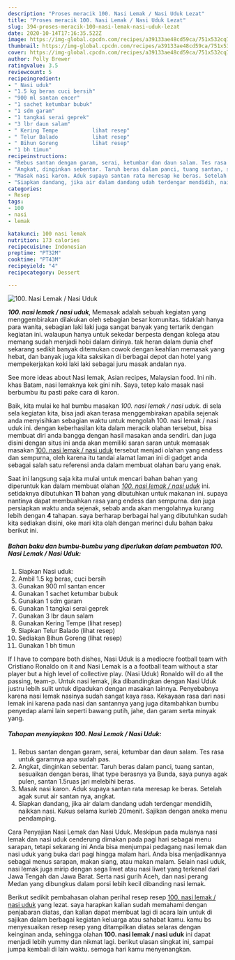 ```yaml
---
description: "Proses meracik 100. Nasi Lemak / Nasi Uduk Lezat"
title: "Proses meracik 100. Nasi Lemak / Nasi Uduk Lezat"
slug: 394-proses-meracik-100-nasi-lemak-nasi-uduk-lezat
date: 2020-10-14T17:16:35.522Z
image: https://img-global.cpcdn.com/recipes/a39133ae48cd59ca/751x532cq70/100-nasi-lemak-nasi-uduk-foto-resep-utama.jpg
thumbnail: https://img-global.cpcdn.com/recipes/a39133ae48cd59ca/751x532cq70/100-nasi-lemak-nasi-uduk-foto-resep-utama.jpg
cover: https://img-global.cpcdn.com/recipes/a39133ae48cd59ca/751x532cq70/100-nasi-lemak-nasi-uduk-foto-resep-utama.jpg
author: Polly Brewer
ratingvalue: 3.5
reviewcount: 5
recipeingredient:
- " Nasi uduk"
- "1.5 kg beras cuci bersih"
- "900 ml santan encer"
- "1 sachet ketumbar bubuk"
- "1 sdm garam"
- "1 tangkai serai geprek"
- "3 lbr daun salam"
- " Kering Tempe           lihat resep"
- " Telur Balado           lihat resep"
- " Bihun Goreng           lihat resep"
- "1 bh timun"
recipeinstructions:
- "Rebus santan dengan garam, serai, ketumbar dan daun salam. Tes rasa untuk garamnya apa sudah pas."
- "Angkat, dinginkan sebentar. Taruh beras dalam panci, tuang santan, sesuaikan dengan beras, lihat type berasnya ya Bunda, saya punya agak pulen, santan 1.5ruas jari melebihi beras."
- "Masak nasi karon. Aduk supaya santan rata meresap ke beras. Setelah agak surut air santan nya, angkat."
- "Siapkan dandang, jika air dalam dandang udah terdengar mendidih, naikkan nasi. Kukus selama kurleb 20menit. Sajikan dengan aneka menu pendamping."
categories:
- Resep
tags:
- 100
- nasi
- lemak

katakunci: 100 nasi lemak 
nutrition: 173 calories
recipecuisine: Indonesian
preptime: "PT32M"
cooktime: "PT43M"
recipeyield: "4"
recipecategory: Dessert

---
```



![100. Nasi Lemak / Nasi Uduk](https://img-global.cpcdn.com/recipes/a39133ae48cd59ca/751x532cq70/100-nasi-lemak-nasi-uduk-foto-resep-utama.jpg)

<b><i>100. nasi lemak / nasi uduk</i></b>, Memasak adalah sebuah kegiatan yang menggembirakan dilakukan oleh sebagian besar komunitas. tidaklah hanya para wanita, sebagian laki laki juga sangat banyak yang tertarik dengan kegiatan ini. walaupun hanya untuk sekedar berpesta dengan kolega atau memang sudah menjadi hobi dalam dirinya. tak heran dalam dunia chef sekarang sedikit banyak ditemukan cowok dengan keahlian memasak yang hebat, dan banyak juga kita saksikan di berbagai depot dan hotel yang mempekerjakan koki laki laki sebagai juru masak andalan nya.

See more ideas about Nasi lemak, Asian recipes, Malaysian food. Ini nih. khas Batam, nasi lemaknya kek gini nih. Saya, tetep kalo masak nasi berbumbu itu pasti pake cara di karon.

Baik, kita mulai ke hal bumbu masakan <i>100. nasi lemak / nasi uduk</i>. di sela sela kegiatan kita, bisa jadi akan terasa menggembirakan apabila sejenak anda menyisihkan sebagian waktu untuk mengolah 100. nasi lemak / nasi uduk ini. dengan keberhasilan kita dalam meracik olahan tersebut, bisa membuat diri anda bangga dengan hasil masakan anda sendiri. dan juga disini dengan situs ini anda akan memiliki saran saran untuk memasak masakan <u>100. nasi lemak / nasi uduk</u> tersebut menjadi olahan yang endess dan sempurna, oleh karena itu tandai alamat laman ini di gadget anda sebagai salah satu referensi anda dalam membuat olahan baru yang enak.


Saat ini langsung saja kita mulai untuk mencari bahan bahan yang diperuntuk kan dalam membuat olahan <u><i>100. nasi lemak / nasi uduk</i></u> ini. setidaknya dibutuhkan <b>11</b> bahan yang dibutuhkan untuk makanan ini. supaya nantinya dapat membuahkan rasa yang endess dan sempurna. dan juga persiapkan waktu anda sejenak, sebab anda akan mengolahnya kurang lebih dengan <b>4</b> tahapan. saya berharap berbagai hal yang dibutuhkan sudah kita sediakan disini, oke mari kita olah dengan merinci dulu bahan baku berikut ini.

<!--inarticleads1-->

##### Bahan baku dan bumbu-bumbu yang diperlukan dalam pembuatan 100. Nasi Lemak / Nasi Uduk:

1. Siapkan  Nasi uduk:
1. Ambil 1.5 kg beras, cuci bersih
1. Gunakan 900 ml santan encer
1. Gunakan 1 sachet ketumbar bubuk
1. Gunakan 1 sdm garam
1. Gunakan 1 tangkai serai geprek
1. Gunakan 3 lbr daun salam
1. Gunakan  Kering Tempe           (lihat resep)
1. Siapkan  Telur Balado           (lihat resep)
1. Sediakan  Bihun Goreng           (lihat resep)
1. Gunakan 1 bh timun


If I have to compare both dishes, Nasi Uduk is a mediocre football team with Cristiano Ronaldo on it and Nasi Lemak is a a football team without a star player but a high level of collective play. (Nasi Uduk) Ronaldo will do all the passing, team-p. Untuk nasi lemak, jika dibandingkan dengan Nasi Uduk justru lebih sulit untuk dipadukan dengan masakan lainnya. Penyebabnya karena nasi lemak nasinya sudah sangat kaya rasa. Kekayaan rasa dari nasi lemak ini karena pada nasi dan santannya yang juga ditambahkan bumbu penyedap alami lain seperti bawang putih, jahe, dan garam serta minyak yang. 

<!--inarticleads2-->

##### Tahapan menyiapkan 100. Nasi Lemak / Nasi Uduk:

1. Rebus santan dengan garam, serai, ketumbar dan daun salam. Tes rasa untuk garamnya apa sudah pas.
1. Angkat, dinginkan sebentar. Taruh beras dalam panci, tuang santan, sesuaikan dengan beras, lihat type berasnya ya Bunda, saya punya agak pulen, santan 1.5ruas jari melebihi beras.
1. Masak nasi karon. Aduk supaya santan rata meresap ke beras. Setelah agak surut air santan nya, angkat.
1. Siapkan dandang, jika air dalam dandang udah terdengar mendidih, naikkan nasi. Kukus selama kurleb 20menit. Sajikan dengan aneka menu pendamping.


Cara Penyajian Nasi Lemak dan Nasi Uduk. Meskipun pada mulanya nasi lemak dan nasi uduk cenderung dimakan pada pagi hari sebagai menu sarapan, tetapi sekarang ini Anda bisa menjumpai pedagang nasi lemak dan nasi uduk yang buka dari pagi hingga malam hari. Anda bisa menjadikannya sebagai menus sarapan, makan siang, atau makan malam. Selain nasi uduk, nasi lemak juga mirip dengan sega liwet atau nasi liwet yang terkenal dari Jawa Tengah dan Jawa Barat. Serta nasi gurih Aceh, dan nasi perang Medan yang dibungkus dalam porsi lebih kecil dibanding nasi lemak. 

Berikut sedikit pembahasan olahan perihal resep resep <u>100. nasi lemak / nasi uduk</u> yang lezat. saya harapkan kalian sudah memahami dengan penjabaran diatas, dan kalian dapat membuat lagi di acara lain untuk di sajikan dalam berbagai kegiatan keluarga atau sahabat kamu. kamu bs menyesuaikan resep resep yang ditampilkan diatas selaras dengan keinginan anda, sehingga olahan <b>100. nasi lemak / nasi uduk</b> ini dapat menjadi lebih yummy dan nikmat lagi. berikut ulasan singkat ini, sampai jumpa kembali di lain waktu. semoga hari kamu menyenangkan.
